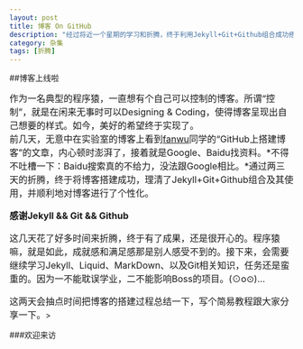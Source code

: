 ```yaml
---
layout: post
title: 博客 On GitHub
description: "经过将近一个星期的学习和折腾，终于利用Jekyll+Git+Github组合成功搭建了本博客，发篇博文纪念一下。勉励自己坚持写下去，积累以后就是收获!"
category: 杂集
tags: [折腾]
---
```


##博客上线啦

<font family="仿宋" size="3">作为一名典型的程序猿，一直想有个自己可以控制的博客。所谓“控制”，就是在闲来无事时可以Designing & Coding，使得博客呈现出自己想要的样式。如今，美好的希望终于实现了。  
前几天，无意中在实验室的博客上看到[fanwu](http://www.sunfanwu.com/)同学的“GitHub上搭建博客”的文章，内心顿时澎湃了，接着就是Google、Baidu找资料。*不得不吐槽一下：Baidu搜索真的不给力，没法跟Google相比。*通过两三天的折腾，终于将博客搭建成功，理清了Jekyll+Git+Github组合及其使用，并顺利地对博客进行了个性化。

**感谢Jekyll && Git && Github**

这几天花了好多时间来折腾，终于有了成果，还是很开心的。程序猿嘛，就是如此，成就感和满足感那是别人感受不到的。接下来，会需要继续学习Jekyll、Liquid、MarkDown、以及Git相关知识，任务还是蛮重的。因为一不能耽误学业，二不能影响Boss的项目。(⊙o⊙)…

这两天会抽点时间把博客的搭建过程总结一下，写个简易教程跟大家分享一下。</font>>

###欢迎来访